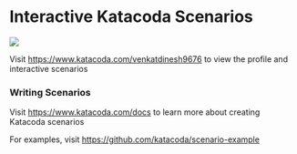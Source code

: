 # Interactive Katacoda Scenarios

[![](http://shields.katacoda.com/katacoda/venkatdinesh9676/count.svg)](https://www.katacoda.com/venkatdinesh9676 "Get your profile on Katacoda.com")

Visit https://www.katacoda.com/venkatdinesh9676 to view the profile and interactive scenarios

### Writing Scenarios
Visit https://www.katacoda.com/docs to learn more about creating Katacoda scenarios

For examples, visit https://github.com/katacoda/scenario-example
